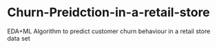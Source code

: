 # Churn-Preidction-in-a-retail-store
EDA+ML Algorithm to predict customer churn behaviour in a retail store data set
